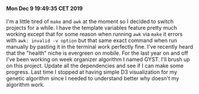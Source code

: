 #### Mon Dec  9 19:49:35 CET 2019
I'm a little tired of `make` and `awk` at the moment so I decided to switch projects for a while. I have the template variables feature pretty much working except that for some reason when running `awk` via `make` it errors with `awk: invalid -v option` but that same exact command when run manually by pasting it in the terminal work perfectly fine.
I've recently heard that the "health" niche is evergreen on mobile. For the last year on and off I've been working on week organizer algorithm I named GYST. I'll brush up on this project. Update all the dependencies and see if I can make some progress. Last time I stopped at having simple D3 visualization for my genetic algorithm since I needed to understand better why doesn't my algorithm work.
